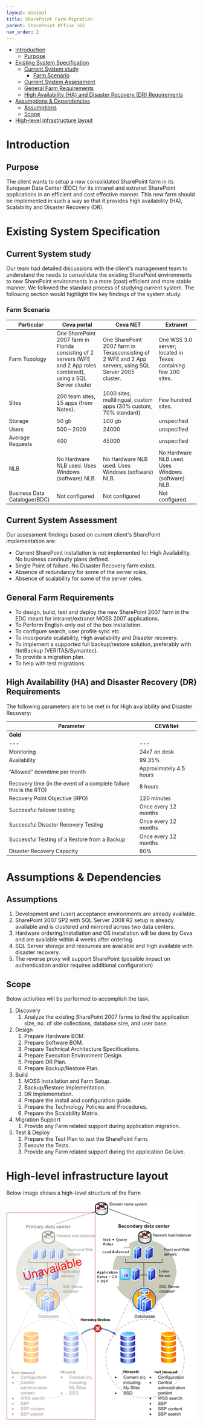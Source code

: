 ```yaml
---
layout: minimal
title: SharePoint Farm Migration
parent: SharePoint Office 365
nav_order: 2
---
```


- [Introduction](#introduction)
  - [Purpose](#purpose)
- [Existing System Specification](#existing-system-specification)
  - [Current System study](#current-system-study)
    - [Farm Scenario](#farm-scenario)
  - [Current System Assessment](#current-system-assessment)
  - [General Farm Requirements](#general-farm-requirements)
  - [High Availability (HA) and Disaster Recovery (DR) Requirements](#high-availability-ha-and-disaster-recovery-dr-requirements)
- [Assumptions \& Dependencies](#assumptions--dependencies)
  - [Assumptions](#assumptions)
  - [Scope](#scope)
- [High-level infrastructure layout](#high-level-infrastructure-layout)

# Introduction

## Purpose

The client wants to setup a new consolidated SharePoint farm in its European Data Center (EDC) for its intranet and extranet SharePoint applications in an efficient and cost effective manner. This new farm should be implemented in such a way so that it provides high availability (HA), Scalability and Disaster Recovery (DR).

# Existing System Specification

## Current System study

Our team had detailed discussions with the client's management team to understand the needs to consolidate the existing SharePoint environments to new SharePoint environments in a more (cost) efficient and more stable manner. We followed the standard process of studying current system. The following section would highlight the key findings of the system study:

### Farm Scenario

| &nbsp;Particular | Ceva portal | Ceva NET | Extranet |
| --- | --- | --- | --- |
| Farm Topology | One SharePoint 2007 farm in Florida consisting of 2 servers  (WFE and 2 App roles combined),  using a SQL Server cluster | One SharePoint 2007 farm in Texasconsisting of 2 WFE and 2 App servers, using SQL Server 2005 cluster. | One WSS 3.0 server;  located in Texas  containing few 100 sites. |
| Sites | 200 team sites, 15 apps (from Notes). | 1000 sites, multilingual,  custom apps (30% custom, 70% standard). | Few hundred sites. |
| Storage | 50 gb | 100 gb | unspecified |
| Users | 500 – 2000 | 24000 | unspecified |
| Average Requests | 400 | 45000 | unspecified |
| NLB | No Hardware NLB used. Uses Windows (software) NLB. | No Hardware NLB used. Uses Windows (software) NLB. | No Hardware NLB used. Uses Windows (software) NLB. |
| Business Data Catalogue(BDC) | Not configured | Not configured | Not configured. |

## Current System Assessment

Our assessment findings based on current client's SharePoint implementation are:

- Current SharePoint installation is not implemented for High Availability. No business continuity plans defined.
- Single Point of failure. No Disaster Recovery farm exists.
- Absence of redundancy for some of the server roles.
- Absence of scalability for some of the server roles.

## General Farm Requirements

- To design, build, test and deploy the new SharePoint 2007 farm in the EDC meant for intranet/extranet MOSS 2007 applications.
- To Perform English-only out of the box installation.
- To configure search, user profile sync etc.
- To incorporate scalability, High availability and Disaster recovery.
- To implement a supported full backup/restore solution, preferably with NetBackup (VERITAS/Symantec).
- To provide a migration plan.
- To help with test migrations.

## High Availability (HA) and Disaster Recovery (DR) Requirements

The following parameters are to be met in for High availability and Disaster Recovery:

| **Parameter** | **CEVANet** |
| --- | --- |
| **Gold** |
| --- | --- |
| Monitoring | 24x7 on desk |
| Availability | 99.35% |
| “Allowed” downtime per month | Approximately 4.5 hours |
| Recovery time (in the event of a complete failure this is the RTO) | 8 hours |
| Recovery Point Objective (RPO) | 120 minutes |
| Successful failover testing | Once every 12 months |
| Successful Disaster Recovery Testing | Once every 12 months |
| Successful Testing of a Restore from a Backup | Once every 12 months |
| Disaster Recovery Capacity | 80% |

# Assumptions & Dependencies

## Assumptions

1. Development and (user) acceptance environments are already available.
2. SharePoint 2007 SP2 with SQL Server 2008 R2 setup is already available and is clustered and mirrored across two data centers.
3. Hardware ordering/installation and OS installation will be done by Ceva and are available within 4 weeks after ordering.
4. SQL Server storage and resources are available and high available with disaster recovery.
5. The reverse proxy will support SharePoint (possible impact on authentication and/or requires additional configuration)

## Scope

Below activities will be performed to accomplish the task.

1. Discovery
    1. Analyze the existing SharePoint 2007 farms to find the application size, no. of site collections, database size, and user base.
2. Design
    1. Prepare Hardware BOM.
    2. Prepare Software BOM.
    3. Prepare Technical Architecture Specifications.
    4. Prepare Execution Environment Design.
    5. Prepare DR Plan.
    6. Prepare Backup/Restore Plan.
3. Build
    1. MOSS Installation and Farm Setup.
    2. Backup/Restore Implementation.
    3. DR Implementation.
    4. Prepare the install and configuration guide.
    5. Prepare the Technology Policies and Procedures.
    6. Prepare the Scalability Matrix.
4. Migration Support
    1. Provide any Farm related support during application migration.
5. Test & Deploy
    1. Prepare the Test Plan to test the SharePoint Farm.
    2. Execute the Tests.
    3. Provide any Farm related support during the application Go Live.

# High-level infrastructure layout

Below image shows a high-level structure of the Farm

![alt text](image-3.png)